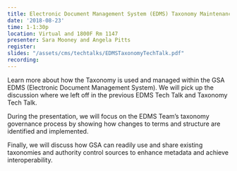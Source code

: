 ```yaml
---
title: Electronic Document Management System (EDMS) Taxonomy Maintenance
date: '2018-08-23'
time: 1-1:30p
location: Virtual and 1800F Rm 1147
presenter: Sara Mooney and Angela Pitts
register:
slides: "/assets/cms/techtalks/EDMSTaxonomyTechTalk.pdf"
recording:
---
```


Learn more about how the Taxonomy is used and managed within the GSA EDMS (Electronic Document Management System). We will pick up the discussion where we left off in the previous EDMS Tech Talk and Taxonomy Tech Talk.

During the presentation, we  will focus on the EDMS Team’s taxonomy governance process by showing how changes to terms and structure are identified and implemented.

Finally, we will discuss how GSA can readily use and share existing taxonomies and authority control sources to enhance metadata and achieve interoperability.
